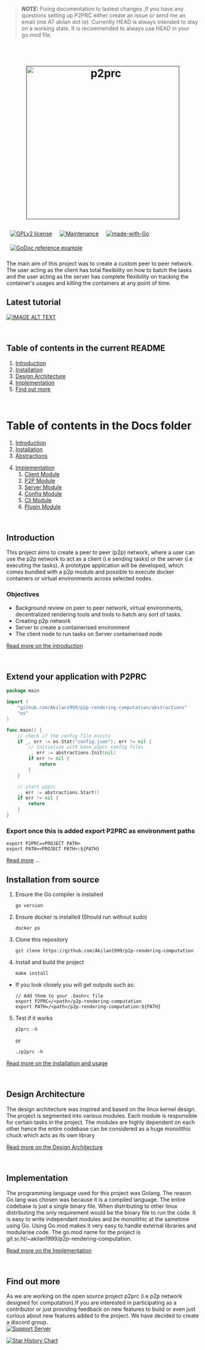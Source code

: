 > **_NOTE:_**  Fixing documentation to lastest changes ,If you have any questions setting up P2PRC either create an issue or send me an email (me AT akilan dot io).
> Currently HEAD is always intended to stay on a working state. It is recommended to always use HEAD in your go.mod file.
<h1 align="center">
  <br>
  <a href=""><img src="https://raw.githubusercontent.com/Akilan1999/p2p-rendering-computation/master/Docs/images/p2prclogo.png" alt="p2prc" width="400"></a>
  <br>
</h1>

<!-- seperator -->

<div style="display:flex;flex-wrap:wrap;">
  <a href="http://perso.crans.org/besson/LICENSE.html"><img alt="GPLv2 license" src="https://img.shields.io/badge/License-GPLv2-blue.svg" style="padding:5px;margin:5px;" /></a>
  <a href="https://GitHub.com/Akilan1999/p2p-rendering-computation/graphs/commit-activity"><img alt="Maintenance" src="https://img.shields.io/badge/Maintained%3F-yes-green.svg" style="padding:5px;margin:5px;" /></a>
  <a href="http://golang.org"><img alt="made-with-Go" src="https://img.shields.io/badge/Made%20with-Go-1f425f.svg" style="padding:5px;margin:5px;" /></a>
  <a href="https://pkg.go.dev/git.sr.ht/~akilan1999/p2p-rendering-computation"><img alt="GoDoc reference example" src="https://img.shields.io/badge/godoc-reference-blue.svg" style="padding:5px;margin:5px;" /></a>
</div>

The main aim of this project was to create a custom peer to peer network. The user acting as the
client has total flexibility on how to batch the tasks and the user acting as the server has complete
flexibility on tracking the container's usages and killing the containers at any point of time. 

## Latest tutorial
[![IMAGE ALT TEXT](https://i.ytimg.com/vi/OMwCpedu5cs/hqdefault.jpg)](https://www.youtube.com/watch?v=OMwCpedu5cs")

<br>

## Table of contents in the current README 
1. [Introduction](#Introduction)
2. [Installation](#extend-your-application-with-p2prc)
3. [Design Architecture](#Design-Architecture)
4. [Implementation](#Implementation) 
5. [Find out more](#Find-out-more)

<br>

# Table of contents in the Docs folder 
1. [Introduction](Docs/Introduction.md)
2. [Installation](Docs/Installation.md)
3. [Abstractions](Docs/Abstractions.md)
<!-- 3. [Design Architecture](DesignArchtectureIntro.md)
   1. [Client Module](ClientArchitecture.md)
   2. [P2P Module](P2PArchitecture.md)
   3. [Server Module](ServerArchitecture.md) -->
4. [Implementation](Docs/Implementation.md) 
   1. [Client Module](Docs/ClientImplementation.md)
   2. [P2P Module](Docs/P2PImplementation.md)
   3. [Server Module](Docs/ServerImplementation.md)
   4. [Config Module](Docs/ConfigImplementation.md)
   5. [Cli Module](Docs/CliImplementation.md)
   6. [Plugin Module](Docs/PluginImplementation.md)
<!-- 5. [Problems](https://github.com/Akilan1999/p2p-rendering-computation/issues)    -->

<br>

## Introduction
This project aims to create a peer to peer (p2p) network, where a user can use the p2p network to act as a client (i.e sending tasks) or the server (i.e executing the tasks). A prototype application will be developed, which comes bundled with a p2p module and possible to execute docker containers or virtual environments across selected nodes.

### Objectives
- Background review on peer to peer network, virtual environments, decentralized rendering tools and tools to batch any sort of tasks.
- Creating p2p network
- Server to create a containerised environment
- The client node to run tasks on Server containerised node

[Read more on the introduction](Docs/Introduction.md)

<br>

## Extend your application with P2PRC 
```go
package main

import (
    "github.com/Akilan1999/p2p-rendering-computation/abstractions"
    "os"
)

func main() {
    // check if the config file exists
    if _, err := os.Stat("config.json"); err != nil {
        // Initialize with base p2prc config files
        _, err := abstractions.Init(nil)
        if err != nil {
            return
        }
    }

    // start p2prc
    _, err := abstractions.Start()
    if err != nil {
        return
    }
}
```

### Export once this is added export P2PRC as environment paths 
```
export P2PRC=<PROJECT PATH>
export PATH=<PROJECT PATH>:${PATH}
```
[Read more](Docs/Abstractions.md) ...

## Installation from source
1. Ensure the Go compiler is installed 
   ```
   go version
   ```
3. Ensure docker is installed (Should run without sudo)
   ```
   docker ps
   ```
3. Clone this repository 
   ```
   git clone https://github.com/Akilan1999/p2p-rendering-computation
   ```
4. Install and build the project
   ```
   make install 
   ```
- If you look closely you will get outputs such as:
   ```
   // Add them to your .bashrc file      
   export P2PRC=/<path>/p2p-rendering-computation
   export PATH=/<path>/p2p-rendering-computation:${PATH}
   ```

5. Test if it works 
   ```
   p2prc -h 
   ```
   or 
   ```
   ./p2prc -h 
   ```
[Read more on the installation and usage](Docs/Installation.md)

<br>

## Design Architecture 
The design architecture was inspired and based on the linux kernel design. The project is segmented into various modules. Each module is responsible for certain tasks in the project. The modules are highly dependent on each other hence the entire codebase can be considered as a huge monolithic chuck which acts as its own library

[Read more on the Design Architecture](Docs/DesignArchtectureIntro.md)

<br>

## Implementation
The programming language used for this project was Golang. The reason Go lang was chosen was because it is a compiled language. The entire codebase is just a single binary file. When distributing to other linux distributing the only requirement would be the binary file to run the code. It is easy to write independant modules and be monolithic at the sametime using Go. Using Go.mod makes it very easy to handle external libraries and modularise code. The go.mod name for the project is git.sr.ht/~akilan1999/p2p-rendering-computation.

[Read more on the Implementation](Docs/Implementation.md)

<br>

## Find out more
As we are working on the open source project p2prc (i.e  p2p network designed for computation).If you are interested in participating as a contributor
or just providing feedback on new features to build  or even just curious about new features added to the project. We have decided to create a discord group.                 
[![Support Server](https://discordapp.com/api/guilds/854397492795277322/widget.png?style=banner2)](https://discord.gg/b4nRGTjYqy)

[![Star History Chart](https://api.star-history.com/svg?repos=Akilan1999/p2p-rendering-computation&type=Date)](https://github.com/Gaurav-Gosain)

